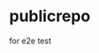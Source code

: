 # publicrepo
for e2e test

































































































































































































































































































































































































































































































































































































































































































































































































































































































































































































































































































































































































































































































































































































































































































































































































































































































































































































































































































































































































































































































































































































































































































































































































































































































































































































































































































































































































































































































































































































































































































































































































































































































































































































































































































































































































































































































